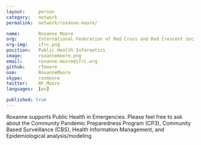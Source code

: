 ```yaml
---
layout:     person
category:   network
permalink:  network/roxanne-moore/

name:       Roxanne Moore
org:        International Federation of Red Cross and Red Crescent Societies
org-img:    ifrc.png
position:   Public Health Informatics
image:      roxannemoore.png
email:      roxanne.moore@ifrc.org
github:     rfmoore
osm:        RoxanneMoore
skype:      roxmoore
twitter:    RF_Moore
languages:  [en]

published: true
---
```


Roxanne supports Public Health in Emergencies.  Please feel free to ask about the Community Pandemic Preparedness Program (CP3), Community Based Surveillance (CBS), Health Information Management, and Epidemiological analysis/modeling
